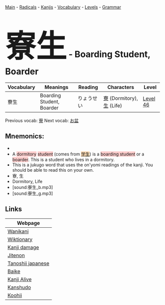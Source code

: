 <style> bigfont {font-size: 100px}</style>
[Main](../README.md) -
[Radicals](../radicals.md) -
[Kanjis](../kanjis.md) -
[Vocabulary](../vocabulary.md) -
[Levels](../levels.md) -
[Grammar](../grammar.md)
# <bigfont> 寮生</bigfont> - Boarding Student, Boarder 

| Vocabulary | Meanings | Reading | Characters | Level |
| --- | --- | --- | --- | --- |
| 寮生 | Boarding Student, Boarder | りょうせい |  [寮](../kanjis/寮.md) (Dormitory), [生](../kanjis/生.md) (Life) | [Level 46](../levels/wk_level46.md) |

Previous vocab: [寮](寮.md) Next vocab: [お盆](お盆.md) 

## Mnemonics:

* 
* A <span style="background-color:#ffcccb"> dormitory</span> <span style="background-color:#ffcccb"> student</span> (comes from <span style="background-color:#fed8b1"> [学生](https://jisho.org/search/学生)</span>) is a <span style="background-color:#ffcccb"> boarding student</span> or a <span style="background-color:#ffcccb"> boarder</span>. This is a student who lives in a dormitory.
* This is a jukugo word that uses the on'yomi readings of the kanji. You should be able to read this on your own.
* 寮, 生
* Dormitory, Life
* [sound:寮生_b.mp3]
* [sound:寮生_g.mp3]


## Links 

| Webpage |
| --- |
| [Wanikani          ](https://www.wanikani.com/kanji/寮生) |
| [Wiktionary        ](https://en.wiktionary.org/wiki/寮生) |
| [Kanji damage      ](http://www.kanjidamage.com/kanji/search?utf8=✓&q=寮生) |
| [Jitenon           ](https://jitenon.com/kanji/寮生) |
| [Tanoshii japanese ](https://www.tanoshiijapanese.com/dictionary/kanji.cfm?k=寮生) |
| [Baike             ](https://baike.baidu.com/item/寮生) |
| [Kanji Alive       ](https://app.kanjialive.com/寮生) |
| [Kanshudo          ](https://www.kanshudo.com/searchmn?q=寮生) |
| [Koohii            ](https://kanji.koohii.com/study/kanji/寮生) |
